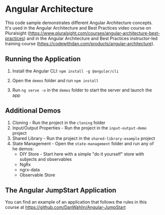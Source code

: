 # Angular Architecture

This code sample demonstrates different Angular Architecture concepts. It's used in the Angular Architecture and Best Practices video course on Pluralsight (https://www.pluralsight.com/courses/angular-architecture-best-practices) and in the Angular Architecture and Best Practices instructor-led training course (https://codewithdan.com/products/angular-architecture).

## Running the Application

1. Install the Angular CLI: `npm install -g @angular/cli`

1. Open the `demos` folder and run `npm install`

1. Run `ng serve -o` in the `demos` folder to start the server and launch the app

## Additional Demos

1. Cloning - Run the project in the `cloning` folder
1. Input/Output Properties - Run the project in the `input-output-demo` project
1. Shared Library - Run the project in the `shared-library-example` project
1. State Management - Open the `state-management` folder and run any of he demos:
   - DIY Store - Start here with a simple "do it yourself" store with subjects and observables
   - NgRx
   - ngrx-data
   - Observable Store

## The Angular JumpStart Application

You can find an example of an application that follows the rules in this course at https://github.com/DanWahlin/Angular-JumpStart
